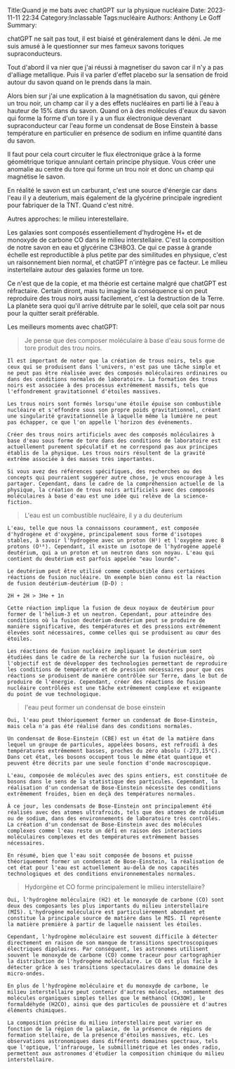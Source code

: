 Title:Quand je me bats avec chatGPT sur la physique nucléaire
Date: 2023-11-11 22:34
Category:Inclassable
Tags:nucléaire
Authors: Anthony Le Goff
Summary:

chatGPT ne sait pas tout, il est biaisé et généralement dans le déni. Je me suis amusé à le questionner sur mes fameux savons toriques supraconducteurs.

Tout d'abord il va nier que j'ai réussi à magnetiser du savon car il n'y a pas d'alliage metallique. Puis il va parler d'effet placebo sur la sensation de froid autour du savon quand on le prends dans la main.

Alors bien sur j'ai une explication à la magnétisation du savon, qui génère un trou noir, un champ car il y a des effets nucléaires en parti lié à l'eau à hauteur de 15% dans du savon. Quand on à des molécules d'eaux du savon qui forme la forme d'un tore il y a un flux électronique devenant supraconducteur car l'eau forme un condensat de Bose Einstein à basse température en particulier en présence de sodium en infime quantité dans du savon.

Il faut pour cela court circuiter le flux électronique grâce à la forme géométrique torique annulant certain principe physique. Vous créer une anomalie au centre du tore qui forme un trou noir et donc un champ qui magnétise le savon. 

En réalité le savon est un carburant, c'est une source d'énergie car dans l'eau il y a deuterium, mais également de la glycérine principale ingredient pour fabriquer de la TNT. Quand c'est nitré. 

Autres approches: le milieu interestellaire. 

Les galaxies sont composés essentiellement d'hydrogène H+ et de monoxyde de carbone CO dans le milieu interstellaire. C'est la composition de notre savon en eau et glycérine C3H8O3. Ce qui ce passe à grande échelle est reproductible à plus petite par des similitudes en physique, c'est un raisonnement bien normal, et chatGPT n'intègre pas ce facteur. Le milieu instertellaire autour des galaxies forme un tore.

Ce n'est que de la copie, et ma théorie est certaine malgré que chatGPT est réfractaire. Certain diront, mais tu imagine la conséquence si on peut reproduire des trous noirs aussi facilement, c'est la destruction de la Terre. La planète sera quoi qu'il arrive détruite par le soleil, que cela soit par nous pour la quitter serait préférable. 


Les meilleurs moments avec chatGPT:

> Je pense que des composer moléculaire à base d'eau sous forme de tore produit des trou noirs. 

```
Il est important de noter que la création de trous noirs, tels que ceux qui se produisent dans l'univers, n'est pas une tâche simple et ne peut pas être réalisée avec des composés moléculaires ordinaires ou dans des conditions normales de laboratoire. La formation des trous noirs est associée à des processus extrêmement massifs, tels que l'effondrement gravitationnel d'étoiles massives.

Les trous noirs sont formés lorsqu'une étoile épuise son combustible nucléaire et s'effondre sous son propre poids gravitationnel, créant une singularité gravitationnelle à laquelle même la lumière ne peut pas échapper, ce que l'on appelle l'horizon des événements.

Créer des trous noirs artificiels avec des composés moléculaires à base d'eau sous forme de tore dans des conditions de laboratoire est actuellement purement spéculatif et ne correspond pas aux principes établis de la physique. Les trous noirs résultent de la gravité extrême associée à des masses très importantes.

Si vous avez des références spécifiques, des recherches ou des concepts qui pourraient suggérer autre chose, je vous encourage à les partager. Cependant, dans le cadre de la compréhension actuelle de la physique, la création de trous noirs artificiels avec des composés moléculaires à base d'eau est une idée qui relève de la science-fiction.
```

> L'eau est un combustible nucléaire, il y a du deuterium

```
L'eau, telle que nous la connaissons couramment, est composée d'hydrogène et d'oxygène, principalement sous forme d'isotopes stables, à savoir l'hydrogène avec un proton (H¹) et l'oxygène avec 8 protons (O¹⁶). Cependant, il existe un isotope de l'hydrogène appelé deutérium, qui a un proton et un neutron dans son noyau. L'eau qui contient du deutérium est parfois appelée "eau lourde".

Le deutérium peut être utilisé comme combustible dans certaines réactions de fusion nucléaire. Un exemple bien connu est la réaction de fusion deutérium-deutérium (D-D) :

2H + 2H > 3He + 1n 

Cette réaction implique la fusion de deux noyaux de deutérium pour former de l'hélium-3 et un neutron. Cependant, pour atteindre des conditions où la fusion deutérium-deutérium peut se produire de manière significative, des températures et des pressions extrêmement élevées sont nécessaires, comme celles qui se produisent au cœur des étoiles.

Les réactions de fusion nucléaire impliquant le deutérium sont étudiées dans le cadre de la recherche sur la fusion nucléaire, où l'objectif est de développer des technologies permettant de reproduire les conditions de température et de pression nécessaires pour que ces réactions se produisent de manière contrôlée sur Terre, dans le but de produire de l'énergie. Cependant, créer des réactions de fusion nucléaire contrôlées est une tâche extrêmement complexe et exigeante du point de vue technologique.
```

> l'eau peut former un condensat de bose einstein

```
Oui, l'eau peut théoriquement former un condensat de Bose-Einstein, mais cela n'a pas été réalisé dans des conditions normales.

Un condensat de Bose-Einstein (CBE) est un état de la matière dans lequel un groupe de particules, appelées bosons, est refroidi à des températures extrêmement basses, proches du zéro absolu (-273,15°C). Dans cet état, les bosons occupent tous le même état quantique et peuvent être décrits par une seule fonction d'onde macroscopique.

L'eau, composée de molécules avec des spins entiers, est constituée de bosons dans le sens de la statistique des particules. Cependant, la réalisation d'un condensat de Bose-Einstein nécessite des conditions extrêmement froides, bien en deçà des températures normales.

À ce jour, les condensats de Bose-Einstein ont principalement été réalisés avec des atomes ultrafroids, tels que des atomes de rubidium ou de sodium, dans des environnements de laboratoire très contrôlés. La création d'un condensat de Bose-Einstein avec des molécules complexes comme l'eau reste un défi en raison des interactions moléculaires complexes et des températures extrêmement basses nécessaires.

En résumé, bien que l'eau soit composée de bosons et puisse théoriquement former un condensat de Bose-Einstein, la réalisation de cet état pour l'eau est actuellement au-delà de nos capacités technologiques et des conditions environnementales normales.
```

> Hydorgène et CO forme principalement le milieu interstellaire?

```
Oui, l'hydrogène moléculaire (H2) et le monoxyde de carbone (CO) sont deux des composants les plus importants du milieu interstellaire (MIS). L'hydrogène moléculaire est particulièrement abondant et constitue la principale source de matière dans le MIS. Il représente la matière première à partir de laquelle naissent les étoiles.

Cependant, l'hydrogène moléculaire est souvent difficile à détecter directement en raison de son manque de transitions spectroscopiques électriques dipolaires. Par conséquent, les astronomes utilisent souvent le monoxyde de carbone (CO) comme traceur pour cartographier la distribution de l'hydrogène moléculaire. Le CO est plus facile à détecter grâce à ses transitions spectaculaires dans le domaine des micro-ondes.

En plus de l'hydrogène moléculaire et du monoxyde de carbone, le milieu interstellaire peut contenir d'autres molécules, notamment des molécules organiques simples telles que le méthanol (CH3OH), le formaldéhyde (H2CO), ainsi que des particules de poussière et d'autres éléments chimiques.

La composition précise du milieu interstellaire peut varier en fonction de la région de la galaxie, de la présence de régions de formation stellaire, de la présence d'étoiles massives, etc. Les observations astronomiques dans différents domaines spectraux, tels que l'optique, l'infrarouge, le submillimétrique et les ondes radio, permettent aux astronomes d'étudier la composition chimique du milieu interstellaire.
```
